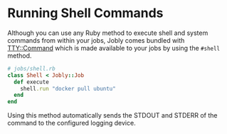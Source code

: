 # Running Shell Commands

Although you can use any Ruby method to execute shell and system commands from within your jobs, Jobly comes bundled with [TTY::Command](https://github.com/piotrmurach/tty-command) which is made available to your jobs by using the `#shell` method.

```ruby
# jobs/shell.rb
class Shell < Jobly::Job
  def execute
    shell.run "docker pull ubuntu"
  end
end
```

Using this method automatically sends the STDOUT and STDERR of the command to the configured logging device.

